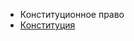 * Конституционное право
* [Конституция](https://lalawland.github.io/europe/scandinavia/denmark/const)
